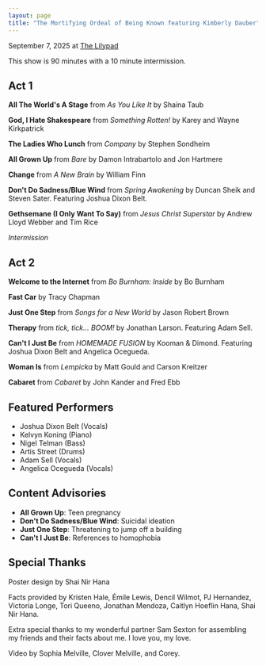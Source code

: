 ```yaml
---
layout: page
title: "The Mortifying Ordeal of Being Known featuring Kimberly Dauber"
---
```


September 7, 2025 at [The Lilypad](https://www.lilypadinman.com/)

This show is 90 minutes with a 10 minute intermission.

## Act 1

**All The World's A Stage** from <cite>As You Like It</cite> by Shaina Taub

**God, I Hate Shakespeare** from <cite>Something Rotten!</cite> by Karey and Wayne Kirkpatrick

**The Ladies Who Lunch** from <cite>Company</cite> by Stephen Sondheim

**All Grown Up** from <cite>Bare</cite> by Damon Intrabartolo and Jon Hartmere

**Change** from <cite>A New Brain</cite> by William Finn

**Don't Do Sadness/Blue Wind** from <cite>Spring Awakening</cite> by Duncan Sheik and Steven Sater. Featuring Joshua Dixon Belt.

**Gethsemane (I Only Want To Say)** from <cite>Jesus Christ Superstar</cite> by Andrew Lloyd Webber and Tim Rice

*Intermission*

## Act 2

**Welcome to the Internet** from <cite>Bo Burnham: Inside</cite> by Bo Burnham

**Fast Car** by Tracy Chapman

**Just One Step** from <cite>Songs for a New World</cite> by Jason Robert Brown

**Therapy** from <cite>tick, tick... BOOM!</cite> by Jonathan Larson. Featuring Adam Sell.

**Can't I Just Be** from <cite>HOMEMADE FUSION</cite> by Kooman & Dimond. Featuring Joshua Dixon Belt and Angelica Ocegueda.

**Woman Is** from <cite>Lempicka</cite> by Matt Gould and Carson Kreitzer

**Cabaret** from <cite>Cabaret</cite> by John Kander and Fred Ebb

## Featured Performers
- Joshua Dixon Belt (Vocals)
- Kelvyn Koning (Piano)
- Nigel Telman (Bass)
- Artis Street (Drums)
- Adam Sell (Vocals)
- Angelica Ocegueda (Vocals)

## Content Advisories
- **All Grown Up**: Teen pregnancy
- **Don't Do Sadness/Blue Wind**: Suicidal ideation
- **Just One Step**: Threatening to jump off a building
- **Can't I Just Be**: References to homophobia

## Special Thanks
Poster design by Shai Nir Hana

Facts provided by Kristen Hale, Émile Lewis, Dencil Wilmot, PJ Hernandez, Victoria Longe, Tori Queeno, Jonathan Mendoza, Caitlyn Hoeflin Hana, Shai Nir Hana.

Extra special thanks to my wonderful partner Sam Sexton for assembling my friends and their facts about me. I love you, my love.

Video by Sophia Melville, Clover Melville, and Corey.
